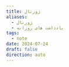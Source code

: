 ```yaml
---
title: ژورنال
aliases:
  - ژورنال
  - یادداشت های روزانه
tags:
  - note
date: 2024-07-24
draft: false
direction: auto
---
```



